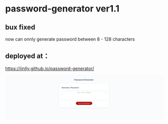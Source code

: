 # password-generator ver1.1

## bux fixed
now can onnly generate password between 8 - 128 characters

## deployed at：
https://jinlly.github.io/password-generator/

![webpage](https://github.com/Jinlly/password-generator/blob/4d99f00f26bf7e5b31d02eb0c719cae2c75ca68f/image.PNG)
